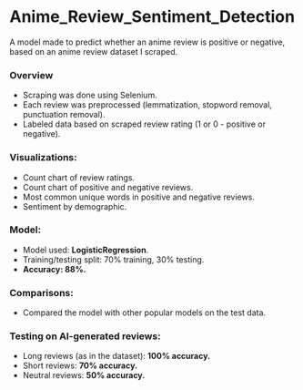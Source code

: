 # Anime_Review_Sentiment_Detection
A model made to predict whether an anime review is positive or negative, based on an anime review dataset I scraped.

### Overview
- Scraping was done using Selenium.
- Each review was preprocessed (lemmatization, stopword removal, punctuation removal).
- Labeled data based on scraped review rating (1 or 0 - positive or negative).

### Visualizations:
- Count chart of review ratings.
- Count chart of positive and negative reviews.
- Most common unique words in positive and negative reviews.
- Sentiment by demographic.

### Model:
- Model used: **LogisticRegression**.
- Training/testing split: 70% training, 30% testing.
- **Accuracy: 88%.**

### Comparisons:
- Compared the model with other popular models on the test data.

### Testing on AI-generated reviews:
- Long reviews (as in the dataset): **100% accuracy.**
- Short reviews: **70% accuracy.**
- Neutral reviews: **50% accuracy.**
